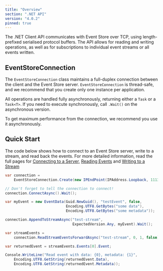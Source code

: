 ```yaml
---
title: "Overview"
section: ".NET API"
version: "4.0.2"
pinned: true
---
```


The .NET Client API communicates with Event Store over TCP, using length-prefixed serialised protocol buffers. The API allows for reading and writing operations, as well as for subscriptions to individual event streams or all events written.

## EventStoreConnection

The `EventStoreConnection` class maintains a full-duplex connection between the client and the Event Store server. `EventStoreConnection` is thread-safe, and we recommend that you create only one instance per application.

All operations are handled fully asynchronously, returning either a `Task` or a `Task<T>`. If you need to execute synchronously, call `.Wait()` on the asynchronous version.

<span class="note">
To get maximum performance from the connection, we recommend you use it asynchronously.
</span>

## Quick Start

The code below shows how to connect to an Event Store server, write to a stream, and read back the events. For more detailed information, read the full pages for [Connecting to a Server]({{site.baseurl}}/dotnet-api/connecting-to-a-server/), [Reading Events]({{site.baseurl}}/dotnet-api/reading-events/) and [Writing to a Stream]({{site.baseurl}}/dotnet-api/writing-to-a-stream/)

```csharp
var connection =
    EventStoreConnection.Create(new IPEndPoint(IPAddress.Loopback, 1113));

// Don't forget to tell the connection to connect!
connection.ConnectAsync().Wait();

var myEvent = new EventData(Guid.NewGuid(), "testEvent", false,
                            Encoding.UTF8.GetBytes("some data"),
                            Encoding.UTF8.GetBytes("some metadata"));

connection.AppendToStreamAsync("test-stream",
                               ExpectedVersion.Any, myEvent).Wait();

var streamEvents =
    connection.ReadStreamEventsForwardAsync("test-stream", 0, 1, false).Result;

var returnedEvent = streamEvents.Events[0].Event;

Console.WriteLine("Read event with data: {0}, metadata: {1}",
    Encoding.UTF8.GetString(returnedEvent.Data),
    Encoding.UTF8.GetString(returnedEvent.Metadata));
```
